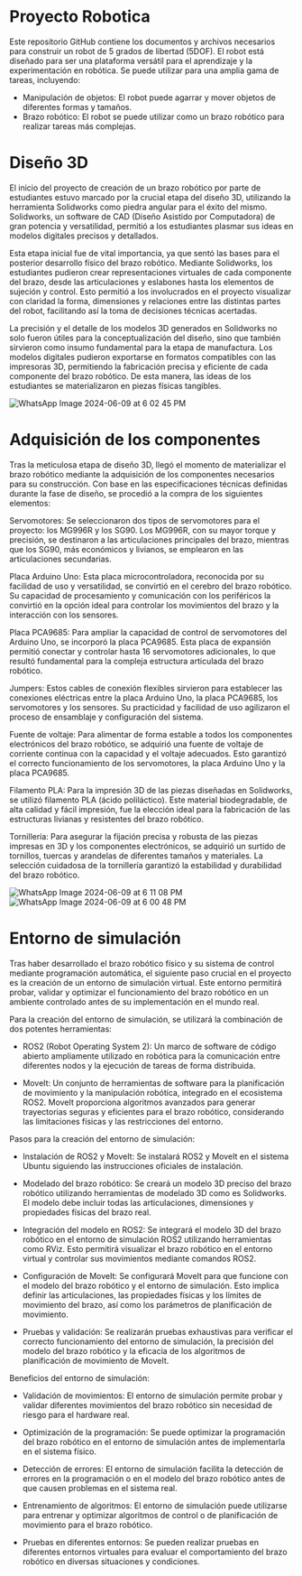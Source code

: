 # Proyecto Robotica 

Este repositorio GitHub contiene los documentos y archivos necesarios para construir un robot de 5 grados de libertad (5DOF). El robot está diseñado para ser una plataforma versátil para el aprendizaje y la experimentación en robótica. Se puede utilizar para una amplia gama de tareas, incluyendo:

- Manipulación de objetos: El robot puede agarrar y mover objetos de diferentes formas y tamaños.
- Brazo robótico: El robot se puede utilizar como un brazo robótico para realizar tareas más complejas.

# Diseño 3D
El inicio del proyecto de creación de un brazo robótico por parte de estudiantes estuvo marcado por la crucial etapa del diseño 3D, utilizando la herramienta Solidworks como piedra angular para el éxito del mismo. Solidworks, un software de CAD (Diseño Asistido por Computadora) de gran potencia y versatilidad, permitió a los estudiantes plasmar sus ideas en modelos digitales precisos y detallados.

Esta etapa inicial fue de vital importancia, ya que sentó las bases para el posterior desarrollo físico del brazo robótico. Mediante Solidworks, los estudiantes pudieron crear representaciones virtuales de cada componente del brazo, desde las articulaciones y eslabones hasta los elementos de sujeción y control. Esto permitió a los involucrados en el proyecto visualizar con claridad la forma, dimensiones y relaciones entre las distintas partes del robot, facilitando así la toma de decisiones técnicas acertadas.

La precisión y el detalle de los modelos 3D generados en Solidworks no solo fueron útiles para la conceptualización del diseño, sino que también sirvieron como insumo fundamental para la etapa de manufactura. Los modelos digitales pudieron exportarse en formatos compatibles con las impresoras 3D, permitiendo la fabricación precisa y eficiente de cada componente del brazo robótico. De esta manera, las ideas de los estudiantes se materializaron en piezas físicas tangibles.

![WhatsApp Image 2024-06-09 at 6 02 45 PM](https://github.com/JorgeMarin5692/Robotica_Industrial/assets/171969761/d1a17bea-0247-4295-a1cb-0f577bfce9d9)

# Adquisición de los componentes

Tras la meticulosa etapa de diseño 3D, llegó el momento de materializar el brazo robótico mediante la adquisición de los componentes necesarios para su construcción. Con base en las especificaciones técnicas definidas durante la fase de diseño, se procedió a la compra de los siguientes elementos:

Servomotores: Se seleccionaron dos tipos de servomotores para el proyecto: los MG996R y los SG90. Los MG996R, con su mayor torque y precisión, se destinaron a las articulaciones principales del brazo, mientras que los SG90, más económicos y livianos, se emplearon en las articulaciones secundarias.

Placa Arduino Uno: Esta placa microcontroladora, reconocida por su facilidad de uso y versatilidad, se convirtió en el cerebro del brazo robótico. Su capacidad de procesamiento y comunicación con los periféricos la convirtió en la opción ideal para controlar los movimientos del brazo y la interacción con los sensores.

Placa PCA9685: Para ampliar la capacidad de control de servomotores del Arduino Uno, se incorporó la placa PCA9685. Esta placa de expansión permitió conectar y controlar hasta 16 servomotores adicionales, lo que resultó fundamental para la compleja estructura articulada del brazo robótico.

Jumpers: Estos cables de conexión flexibles sirvieron para establecer las conexiones eléctricas entre la placa Arduino Uno, la placa PCA9685, los servomotores y los sensores. Su practicidad y facilidad de uso agilizaron el proceso de ensamblaje y configuración del sistema.

Fuente de voltaje: Para alimentar de forma estable a todos los componentes electrónicos del brazo robótico, se adquirió una fuente de voltaje de corriente continua con la capacidad y el voltaje adecuados. Esto garantizó el correcto funcionamiento de los servomotores, la placa Arduino Uno y la placa PCA9685.

Filamento PLA: Para la impresión 3D de las piezas diseñadas en Solidworks, se utilizó filamento PLA (ácido poliláctico). Este material biodegradable, de alta calidad y fácil impresión, fue la elección ideal para la fabricación de las estructuras livianas y resistentes del brazo robótico.

Tornillería: Para asegurar la fijación precisa y robusta de las piezas impresas en 3D y los componentes electrónicos, se adquirió un surtido de tornillos, tuercas y arandelas de diferentes tamaños y materiales. La selección cuidadosa de la tornillería garantizó la estabilidad y durabilidad del brazo robótico.

![WhatsApp Image 2024-06-09 at 6 11 08 PM](https://github.com/JorgeMarin5692/Robotica_Industrial/assets/171969761/3f5cd8d2-0c31-45c2-80f0-4fdaa4f4331e)
![WhatsApp Image 2024-06-09 at 6 00 48 PM](https://github.com/JorgeMarin5692/Robotica_Industrial/assets/171969761/43a07782-be9c-43eb-a7e4-dcaa3797a2d3)


# Entorno de simulación 

Tras haber desarrollado el brazo robótico físico y su sistema de control mediante programación automática, el siguiente paso crucial en el proyecto es la creación de un entorno de simulación virtual. Este entorno permitirá probar, validar y optimizar el funcionamiento del brazo robótico en un ambiente controlado antes de su implementación en el mundo real.

Para la creación del entorno de simulación, se utilizará la combinación de dos potentes herramientas:

- ROS2 (Robot Operating System 2): Un marco de software de código abierto ampliamente utilizado en robótica para la comunicación entre diferentes nodos y la ejecución de tareas de forma distribuida.

- MoveIt: Un conjunto de herramientas de software para la planificación de movimiento y la manipulación robótica, integrado en el ecosistema ROS2. MoveIt proporciona algoritmos avanzados para generar trayectorias seguras y eficientes para el brazo robótico, considerando las limitaciones físicas y las restricciones del entorno.

Pasos para la creación del entorno de simulación:

- Instalación de ROS2 y MoveIt: Se instalará ROS2 y MoveIt en el sistema Ubuntu siguiendo las instrucciones oficiales de instalación.

- Modelado del brazo robótico: Se creará un modelo 3D preciso del brazo robótico utilizando herramientas de modelado 3D como es Solidworks. El modelo debe incluir todas las articulaciones, dimensiones y propiedades físicas del brazo real.

- Integración del modelo en ROS2: Se integrará el modelo 3D del brazo robótico en el entorno de simulación ROS2 utilizando herramientas como RViz. Esto permitirá visualizar el brazo robótico en el entorno virtual y controlar sus movimientos mediante comandos ROS2.

- Configuración de MoveIt: Se configurará MoveIt para que funcione con el modelo del brazo robótico y el entorno de simulación. Esto implica definir las articulaciones, las propiedades físicas y los límites de movimiento del brazo, así como los parámetros de planificación de movimiento.

- Pruebas y validación: Se realizarán pruebas exhaustivas para verificar el correcto funcionamiento del entorno de simulación, la precisión del modelo del brazo robótico y la eficacia de los algoritmos de planificación de movimiento de MoveIt.

Beneficios del entorno de simulación:

- Validación de movimientos: El entorno de simulación permite probar y validar diferentes movimientos del brazo robótico sin necesidad de riesgo para el hardware real.

- Optimización de la programación: Se puede optimizar la programación del brazo robótico en el entorno de simulación antes de implementarla en el sistema físico.

- Detección de errores: El entorno de simulación facilita la detección de errores en la programación o en el modelo del brazo robótico antes de que causen problemas en el sistema real.

- Entrenamiento de algoritmos: El entorno de simulación puede utilizarse para entrenar y optimizar algoritmos de control o de planificación de movimiento para el brazo robótico.

- Pruebas en diferentes entornos: Se pueden realizar pruebas en diferentes entornos virtuales para evaluar el comportamiento del brazo robótico en diversas situaciones y condiciones.

